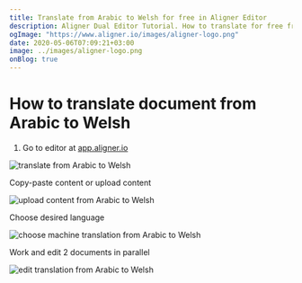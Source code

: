 ```yaml
---
title: Translate from Arabic to Welsh for free in Aligner Editor
description: Aligner Dual Editor Tutorial. How to translate for free from Arabic to Welsh. Aligner is multilingual document management platform. 
ogImage: "https://www.aligner.io/images/aligner-logo.png"
date: 2020-05-06T07:09:21+03:00
image: ../images/aligner-logo.png
onBlog: true
---
```


# How to translate document from Arabic to Welsh

1. Go to editor at [app.aligner.io](https://app.aligner.io "Aligner App web page")

![translate from Arabic to Welsh](../aligner-blank-editor.png "translate from Arabic to Welsh")

Copy-paste content or upload content

![upload content from Arabic to Welsh](../aligner-uploaded-document.png "upload content from Arabic to Welsh")

Choose desired language

![choose machine translation from Arabic to Welsh](../aligner-language-dropdown.png "choose machine translation from Arabic to Welsh")

Work and edit 2 documents in parallel

![edit translation from Arabic to Welsh](../aligner-double-sitded-editor.png "edit translation from Arabic to Welsh")

